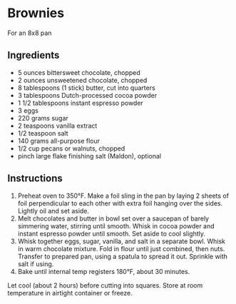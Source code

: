 # Brownies

For an 8x8 pan

## Ingredients

- 5 ounces bittersweet chocolate, chopped
- 2 ounces unsweetened chocolate, chopped
- 8 tablespoons (1 stick) butter, cut into quarters
- 3 tablespoons Dutch-processed cocoa powder
- 1 1/2 tablespoons instant espresso powder
- 3 eggs
- 220 grams sugar
- 2 teaspoons vanilla extract
- 1/2 teaspoon salt
- 140 grams all-purpose flour
- 1/2 cup pecans or walnuts, chopped
- pinch large flake finishing salt (Maldon), optional

## Instructions

1. Preheat oven to 350°F. Make a foil sling in the pan by laying 2 sheets of foil perpendicular to each other with extra foil hanging over the sides. Lightly oil and set aside.
2. Melt chocolates and butter in bowl set over a saucepan of barely simmering water, stirring until smooth. Whisk in cocoa powder and instant espresso powder until smooth. Set aside to cool slightly.
3. Whisk together eggs, sugar, vanilla, and salt in a separate bowl. Whisk in warm chocolate mixture. Fold in flour until just combined, then nuts. Transfer to prepared pan, using a spatula to spread it out. Sprinkle with salt if using.
4. Bake until internal temp registers 180°F, about 30 minutes.

Let cool (about 2 hours) before cutting into squares. Store at room temperature in airtight container or freeze.
